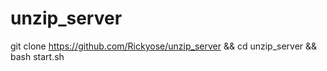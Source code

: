 # unzip_server

git clone https://github.com/Rickyose/unzip_server && cd unzip_server && bash start.sh
